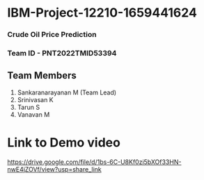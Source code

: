 # IBM-Project-12210-1659441624
### Crude Oil Price Prediction
### Team ID - PNT2022TMID53394
## Team Members
1. Sankaranarayanan M (Team Lead)
2. Srinivasan K
3. Tarun S
4. Vanavan M

# Link to Demo video
https://drive.google.com/file/d/1bs-6C-U8Kf0zi5bXOf33HN-nwE4jZOVf/view?usp=share_link
